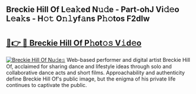 ## Breckie Hill Of L𝚎a𝚔ed N𝚞𝚍e - Part-ohJ Vi𝚍𝚎o L𝚎a𝚔s - H𝚘𝚝 O𝚗𝚕yf𝚊ns P𝚑𝚘tos F2dIw

# <h2><a href="http://kf2mbio.oniu.top/?m=Breckie+Hill+Of">🔗👉 🔴 Breckie Hill Of P𝚑ot𝚘𝚜 V𝚒d𝚎o</a></h2>

[![Breckie Hill Of Nu𝚍e𝚜](https://i.imgur.com/0qMVB7G.gif)](http://kf2mbio.oniu.top/?m=Breckie+Hill+Of)
Web-based performer and digital artist Breckie Hill Of, acclaimed for sharing dance and lifestyle ideas through solo and collaborative dance acts and short films. Approachability and authenticity define Breckie Hill Of's public image, but the enigma of his private life continues to captivate the public.  
